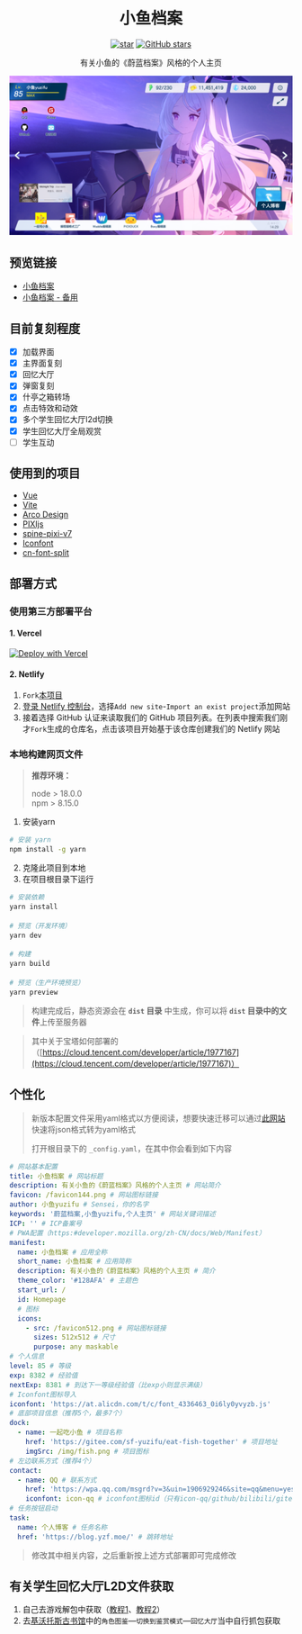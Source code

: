 <h1 align="center">小鱼档案</h1>

<p align="center">
  <a href='https://gitee.com/sf-yuzifu/homepage/stargazers'><img src='https://gitee.com/sf-yuzifu/homepage/badge/star.svg?theme=dark' alt='star' /></a>
  <a href='https://github.com/sf-yuzifu/homepage/stargazers'><img alt="GitHub stars" src="https://img.shields.io/github/stars/sf-yuzifu/homepage?style=social" /></a>
</p>

<div align="center">有关小鱼的《蔚蓝档案》风格的个人主页</div>

<p align="center">
  <img src='shots/main.png' alt='小鱼档案' />
</p>

## 预览链接

- [小鱼档案](https://yzf.moe)
- [小鱼档案 - 备用](https://yuzifu.top/)

## 目前复刻程度

- [x] 加载界面
- [x] 主界面复刻
- [x] 回忆大厅
- [x] 弹窗复刻
- [x] 什亭之箱转场
- [x] 点击特效和动效
- [x] 多个学生回忆大厅l2d切换
- [x] 学生回忆大厅全局观赏
- [ ] 学生互动

## 使用到的项目

- [Vue](https://cn.vuejs.org/)
- [Vite](https://vitejs.cn/vite3-cn/)
- [Arco Design](https://arco.design/)
- [PIXIjs](https://github.com/pixijs/pixijs)
- [spine-pixi-v7](https://www.npmjs.com/package/@esotericsoftware/spine-pixi-v7)
- [Iconfont](https://www.iconfont.cn/)
- [cn-font-split](https://github.com/KonghaYao/cn-font-split)

## 部署方式

### 使用第三方部署平台

#### 1. Vercel
[![Deploy with Vercel](https://vercel.com/button)](https://vercel.com/import/project?template=https://github.com/sf-yuzifu/homepage)

#### 2. Netlify
1. `Fork`[本项目](https://github.com/sf-yuzifu/homepage)
2. [登录 Netlify 控制台](https://app.netlify.com )，选择`Add new site`-`Import an exist project`添加网站
3. 接着选择 GitHub 认证来读取我们的 GitHub 项目列表。在列表中搜索我们刚才`Fork`生成的仓库名，点击该项目开始基于该仓库创建我们的 Netlify 网站

### 本地构建网页文件

> **推荐环境：**
>
> node > 18.0.0  
> npm > 8.15.0

1. 安装yarn

```bash
# 安装 yarn
npm install -g yarn
```

2. 克隆此项目到本地
3. 在项目根目录下运行

```bash
# 安装依赖
yarn install

# 预览（开发环境）
yarn dev

# 构建
yarn build

# 预览（生产环境预览）
yarn preview
```

> 构建完成后，静态资源会在 **`dist` 目录** 中生成，你可以将 **`dist` 目录中的文件**上传至服务器

> 其中关于宝塔如何部署的（[https://cloud.tencent.com/developer/article/1977167](https://cloud.tencent.com/developer/article/1977167)）

## 个性化

> 新版本配置文件采用yaml格式以方便阅读，想要快速迁移可以通过[此网站](https://www.json.cn/json2yaml/)快速将json格式转为yaml格式
> 
> 打开根目录下的 `_config.yaml`，在其中你会看到如下内容

```yaml
# 网站基本配置
title: 小鱼档案 # 网站标题
description: 有关小鱼的《蔚蓝档案》风格的个人主页 # 网站简介
favicon: /favicon144.png # 网站图标链接
author: 小鱼yuzifu # Sensei，你的名字
keywords: '蔚蓝档案,小鱼yuzifu,个人主页' # 网站关键词描述
ICP: '' # ICP备案号
# PWA配置（https:#developer.mozilla.org/zh-CN/docs/Web/Manifest）
manifest:
  name: 小鱼档案 # 应用全称
  short_name: 小鱼档案 # 应用简称
  description: 有关小鱼的《蔚蓝档案》风格的个人主页 # 简介
  theme_color: '#128AFA' # 主题色
  start_url: /
  id: Homepage
  # 图标
  icons:
    - src: /favicon512.png # 网站图标链接
      sizes: 512x512 # 尺寸
      purpose: any maskable
# 个人信息
level: 85 # 等级
exp: 8382 # 经验值
nextExp: 8381 # 到达下一等级经验值（比exp小则显示满级）
# Iconfont图标导入
iconfont: 'https://at.alicdn.com/t/c/font_4336463_0i6ly0yvyzb.js'
# 底部项目信息（推荐5个，最多7个）
dock:
  - name: 一起吃小鱼 # 项目名称
    href: 'https://gitee.com/sf-yuzifu/eat-fish-together' # 项目地址
    imgSrc: /img/fish.png # 项目图标
# 左边联系方式（推荐4个）
contact:
  - name: QQ # 联系方式
    href: 'https://wpa.qq.com/msgrd?v=3&uin=1906929246&site=qq&menu=yes&jumpflag=1' # 联系地址
    iconfont: icon-qq # iconfont图标id（只有icon-qq/github/bilibili/gitee）
# 任务按钮启动
task:
  name: 个人博客 # 任务名称
  href: 'https://blog.yzf.moe/' # 跳转地址
```
> 修改其中相关内容，之后重新按上述方式部署即可完成修改

## 有关学生回忆大厅L2D文件获取

1. 自己去游戏解包中获取（[教程1](https://www.bilibili.com/read/cv15934670/)、[教程2](https://www.bilibili.com/read/cv18073492/)）
2. 去[基沃托斯古书馆](https://kivo.fun/)中的`角色图鉴`—`切换到鉴赏模式`—`回忆大厅`当中自行抓包获取
